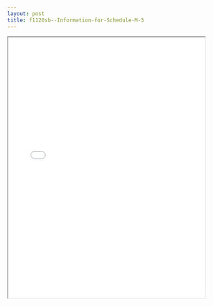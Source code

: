 ```yaml
---
layout: post
title: f1120sb--Information-for-Schedule-M-3
---
```


<div class="pdf-container">
<iframe src="/ea/assets/pdfs/f1120sb--Information-for-Schedule-M-3.pdf" height="600" width="90%" allowFullScreen="true"></iframe>
</div>

